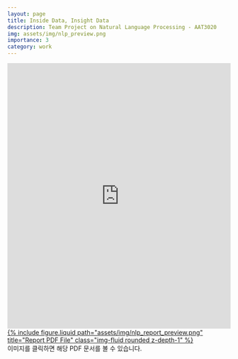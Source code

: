 ```yaml
---
layout: page
title: Inside Data, Insight Data
description: Team Project on Natural Language Processing - AAT3020
img: assets/img/nlp_preview.png
importance: 3
category: work
---
```


<div class="row justify-content-sm-center">
    <div class="col-sm-8 mt-3 mt-md-0">
        <iframe width="100%" height="600" src="https://www.youtube.com/embed/My1ZPt6do4Y?si=pJO6EjpksCskUrrf" title="YouTube video player" frameborder="0" allow="accelerometer; autoplay; clipboard-write; encrypted-media; gyroscope; picture-in-picture; web-share" referrerpolicy="strict-origin-when-cross-origin" allowfullscreen></iframe>
    </div>
    <div class="col-sm-4 mt-3 mt-md-0">
        <a href="/assets/pdf/nlp_report.pdf" target="_blank">
            {% include figure.liquid path="assets/img/nlp_report_preview.png" title="Report PDF File" class="img-fluid rounded z-depth-1" %}
        </a>
    </div>
</div>
<div class="caption">
    이미지를 클릭하면 해당 PDF 문서를 볼 수 있습니다.
</div>

